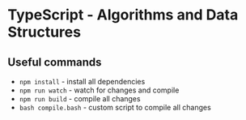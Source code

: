 # TypeScript - Algorithms and Data Structures

## Useful commands
- `npm install` - install all dependencies
- `npm run watch` - watch for changes and compile
- `npm run build` - compile all changes
- `bash compile.bash` - custom script to compile all changes